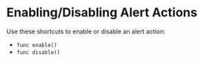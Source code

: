 Enabling/Disabling Alert Actions
================================

Use these shortcuts to enable or disable an alert action:
- `func enable()`
- `func disable()`
